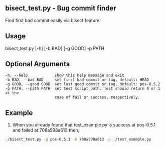 ## bisect_test.py - Bug commit finder
Find first bad commit easily via bisect feature!

## Usage
bisect_test.py [-h] [-b BAD] [-g GOOD] -p PATH

## Optional Arguments
    -h, --help            show this help message and exit
    -b BAD, --bad BAD     set first bad commit or tag, default: HEAD
    -g GOOD, --good GOOD  set last good commit or tag, default: pos-0.5.2
    -p PATH, --path PATH  set test script path. Test should return 0 or 1 at the
                          case of fail or success, respectively.

## Example
1) When you already found that test_example.py is success at pos-0.5.1 and failed at 708a598a613 then,
```bash
./bisect_test.py -g pos-0.5.1 -b 708a598a613 -p ./test_example.py
```
